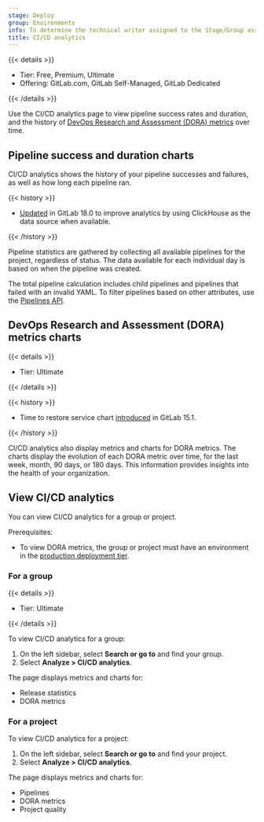 ```yaml
---
stage: Deploy
group: Environments
info: To determine the technical writer assigned to the Stage/Group associated with this page, see https://handbook.gitlab.com/handbook/product/ux/technical-writing/#assignments
title: CI/CD analytics
---
```


{{< details >}}

- Tier: Free, Premium, Ultimate
- Offering: GitLab.com, GitLab Self-Managed, GitLab Dedicated

{{< /details >}}

Use the CI/CD analytics page to view pipeline success rates and duration, and the history of [DevOps Research and Assessment (DORA) metrics](dora_metrics.md) over time.

## Pipeline success and duration charts

CI/CD analytics shows the history of your pipeline successes and failures, as well as how long each pipeline
ran.

{{< history >}}

- [Updated](https://gitlab.com/gitlab-org/gitlab/-/issues/353607) in GitLab 18.0 to improve analytics by using ClickHouse as the data source when available.

{{< /history >}}

Pipeline statistics are gathered by collecting all available pipelines for the
project, regardless of status. The data available for each individual day is based
on when the pipeline was created.

The total pipeline calculation includes child
pipelines and pipelines that failed with an invalid YAML. To filter pipelines based on other attributes, use the [Pipelines API](../../api/pipelines.md#list-project-pipelines).

## DevOps Research and Assessment (DORA) metrics charts

{{< details >}}

- Tier: Ultimate

{{< /details >}}

{{< history >}}

- Time to restore service chart [introduced](https://gitlab.com/gitlab-org/gitlab/-/issues/356959) in GitLab 15.1.

{{< /history >}}

CI/CD analytics also display metrics and charts for DORA metrics.
The charts display the evolution of each DORA metric over time, for the last week, month, 90 days, or 180 days.
This information provides insights into the health of your organization.

## View CI/CD analytics

You can view CI/CD analytics for a group or project.

Prerequisites:

- To view DORA metrics, the group or project must have an environment in the [production deployment tier](../../ci/environments/_index.md#deployment-tier-of-environments).

### For a group

{{< details >}}

- Tier: Ultimate

{{< /details >}}

To view CI/CD analytics for a group:

1. On the left sidebar, select **Search or go to** and find your group.
1. Select **Analyze > CI/CD analytics**.

The page displays metrics and charts for:

- Release statistics
- DORA metrics

### For a project

To view CI/CD analytics for a project:

1. On the left sidebar, select **Search or go to** and find your project.
1. Select **Analyze > CI/CD analytics**.

The page displays metrics and charts for:

- Pipelines
- DORA metrics
- Project quality

